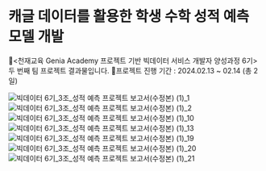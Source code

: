 # 캐글 데이터를 활용한 학생 수학 성적 예측 모델 개발
📌<천재교육 Genia Academy 프로젝트 기반 빅데이터 서비스 개발자 양성과정 6기> 두 번째 팀 프로젝트 결과물입니다.
📌프로젝트 진행 기간 : 2024.02.13 ~ 02.14 (총 2일)

![빅데이터 6기_3조_성적 예측 프로젝트 보고서(수정본) (1)_1](https://github.com/2shin0/Math-Score-Predict/assets/161694701/dc9cb57e-c43c-4a19-8020-1e263722befb)
![빅데이터 6기_3조_성적 예측 프로젝트 보고서(수정본) (1)_2](https://github.com/2shin0/Math-Score-Predict/assets/161694701/1df6b4e5-849b-4653-affc-f0a00d0e6a31)
![빅데이터 6기_3조_성적 예측 프로젝트 보고서(수정본) (1)_10](https://github.com/2shin0/Math-Score-Predict/assets/161694701/0b3bb758-3dac-4642-8507-a30cf4512766)
![빅데이터 6기_3조_성적 예측 프로젝트 보고서(수정본) (1)_13](https://github.com/2shin0/Math-Score-Predict/assets/161694701/3ea690d4-a3b6-47bd-bb10-797a328db136)
![빅데이터 6기_3조_성적 예측 프로젝트 보고서(수정본) (1)_19](https://github.com/2shin0/Math-Score-Predict/assets/161694701/a2f56c54-a784-4907-8047-a76714c932fb)
![빅데이터 6기_3조_성적 예측 프로젝트 보고서(수정본) (1)_20](https://github.com/2shin0/Math-Score-Predict/assets/161694701/2d358c8c-c3cb-4450-85e4-5ca0ee24508a)
![빅데이터 6기_3조_성적 예측 프로젝트 보고서(수정본) (1)_21](https://github.com/2shin0/Math-Score-Predict/assets/161694701/b8bf7a9f-8171-440d-9196-a3c0ca2ded05)
